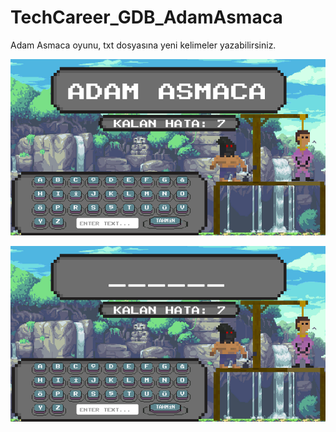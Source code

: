 # TechCareer_GDB_AdamAsmaca
Adam Asmaca oyunu, txt dosyasına yeni kelimeler yazabilirsiniz.

![](AdamAsmaca_2.png)

![](AdamAsmaca_1.PNG)


